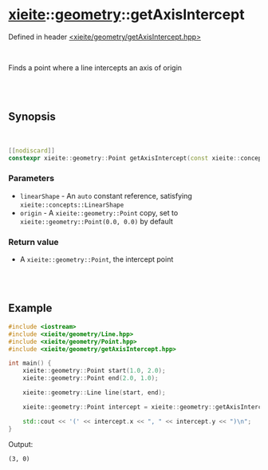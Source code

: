 # [xieite](../xieite.md)::[geometry](../geometry.md)::getAxisIntercept
Defined in header [<xieite/geometry/getAxisIntercept.hpp>](../../include/xieite/geometry/getAxisIntercept.hpp)

<br/>

Finds a point where a line intercepts an axis of origin

<br/><br/>

## Synopsis

<br/>

```cpp
[[nodiscard]]
constexpr xieite::geometry::Point getAxisIntercept(const xieite::concepts::LinearShape auto& linearShape, const xieite::geometry::Point origin = xieite::geometry::Point(0.0, 0.0)) noexcept;
```
### Parameters
- `linearShape` - An `auto` constant reference, satisfying `xieite::concepts::LinearShape`
- `origin` - A `xieite::geometry::Point` copy, set to `xieite::geometry::Point(0.0, 0.0)` by default
### Return value
- A `xieite::geometry::Point`, the intercept point

<br/><br/>

## Example
```cpp
#include <iostream>
#include <xieite/geometry/Line.hpp>
#include <xieite/geometry/Point.hpp>
#include <xieite/geometry/getAxisIntercept.hpp>

int main() {
	xieite::geometry::Point start(1.0, 2.0);
	xieite::geometry::Point end(2.0, 1.0);

	xieite::geometry::Line line(start, end);

	xieite::geometry::Point intercept = xieite::geometry::getAxisIntercept(line);

	std::cout << '(' << intercept.x << ", " << intercept.y << ")\n";
}
```
Output:
```
(3, 0)
```
